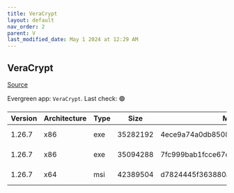 ```yaml
---
title: VeraCrypt
layout: default
nav_order: 2
parent: V
last_modified_date: May 1 2024 at 12:29 AM
---
```


## VeraCrypt

[Source](https://www.veracrypt.fr/en/Home.html)

Evergreen app: `VeraCrypt`. Last check: 🟢

| Version | Architecture | Type | Size     | Md5                              | URI                                                                                                                                                                                                                                    |
| ------- | ------------ | ---- | -------- | -------------------------------- | -------------------------------------------------------------------------------------------------------------------------------------------------------------------------------------------------------------------------------------- |
| 1.26.7  | x86          | exe  | 35282192 | 4ece9a74a0db8508bb1d5dd60a977150 | [https://gigenet.dl.sourceforge.net/project/veracrypt/VeraCrypt%201.26.7/Windows/VeraCrypt%20Setup%201.26.7.exe](https://gigenet.dl.sourceforge.net/project/veracrypt/VeraCrypt%201.26.7/Windows/VeraCrypt%20Setup%201.26.7.exe)       |
| 1.26.7  | x86          | exe  | 35094288 | 7fc999bab1fcce67d33e6f3e34e5ebce | [https://gigenet.dl.sourceforge.net/project/veracrypt/VeraCrypt%201.26.7/Windows/VeraCrypt%20Portable%201.26.7.exe](https://gigenet.dl.sourceforge.net/project/veracrypt/VeraCrypt%201.26.7/Windows/VeraCrypt%20Portable%201.26.7.exe) |
| 1.26.7  | x64          | msi  | 42389504 | d7824445f363880a0a452a8dc08b6f15 | [https://gigenet.dl.sourceforge.net/project/veracrypt/VeraCrypt%201.26.7/Windows/VeraCrypt_Setup_x64_1.26.7.msi](https://gigenet.dl.sourceforge.net/project/veracrypt/VeraCrypt%201.26.7/Windows/VeraCrypt_Setup_x64_1.26.7.msi)       |
